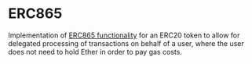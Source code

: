 # ERC865
Implementation of <a href="https://github.com/ethereum/EIPs/issues/865">ERC865 functionality</a> for an ERC20 token to allow for delegated processing of transactions on behalf of a user, where the user does not need to hold Ether in order to pay gas costs. 